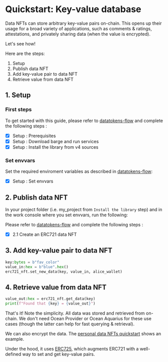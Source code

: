 <!--
Copyright 2022 Ocean Protocol Foundation
SPDX-License-Identifier: Apache-2.0
-->

# Quickstart: Key-value database

Data NFTs can store arbitrary key-value pairs on-chain. This opens up their usage for a broad variety of applications, such as comments & ratings, attestations, and privately sharing data (when the value is encrypted).

Let's see how!

Here are the steps:

1. Setup
2. Publish data NFT
3. Add key-value pair to data NFT
4. Retrieve value from data NFT

## 1. Setup

### First steps

To get started with this guide, please refer to [datatokens-flow](datatokens-flow.md) and complete the following steps :
- [x] Setup : Prerequisites
- [x] Setup : Download barge and run services
- [x] Setup : Install the library from v4 sources

### Set envvars

Set the required enviroment variables as described in [datatokens-flow](datatokens-flow.md):
- [x] Setup : Set envvars


## 2. Publish data NFT

In your project folder (i.e. my_project from `Install the library` step) and in the work console where you set envvars, run the following:

Please refer to [datatokens-flow](datatokens-flow.md) and complete the following steps :
- [x] 2.1 Create an ERC721 data NFT

## 3. Add key-value pair to data NFT

```python
key:bytes = b"fav_color"
value_in:hex = b"blue".hex()
erc721_nft.set_new_data(key, value_in, alice_wallet)
```

## 4. Retrieve value from data NFT

```python
value_out:hex = erc721_nft.get_data(key)
print(f"Found that {key} = {value_out}")
```

That's it! Note the simplicity. All data was stored and retrieved from on-chain. We don't need Ocean Provider or Ocean Aquarius for these use cases (though the latter can help for fast querying & retrieval).

We can also encrypt the data. The [personal data NFTs quickstart](READMEs/pdnfts-flow.md) shows an example.

Under the hood, it uses [ERC725](https://erc725alliance.org/), which augments ERC721 with a well-defined way to set and get key-value pairs.
